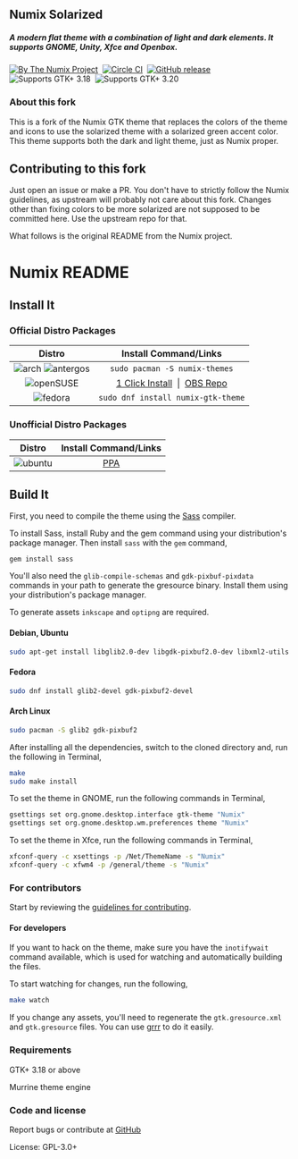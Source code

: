 ## Numix Solarized
##### A modern flat theme with a combination of light and dark elements. It supports GNOME, Unity, Xfce and Openbox.
[![By The Numix Project](https://img.shields.io/badge/By-The%20Numix%20Project-f0544c.svg?style=flat-square)](https://numixproject.org/) &nbsp;[![Circle CI](https://img.shields.io/circleci/project/numixproject/numix-gtk-theme/master.svg?circle-token=b14acf911433d315298235b0c2fbf7b2670a92a8&maxAge=2592000&style=flat-square)](https://circleci.com/gh/numixproject/numix-gtk-theme/tree/master) &nbsp;[![GitHub release](https://img.shields.io/github/release/numixproject/numix-gtk-theme.svg?maxAge=3600&style=flat-square)](https://github.com/numixproject/numix-gtk-theme/releases/latest) &nbsp;![Supports GTK+ 3.18](https://img.shields.io/badge/GTK%2B-3.18-4a90d9.svg?style=flat-square) &nbsp;![Supports GTK+ 3.20](https://img.shields.io/badge/GTK%2B-3.22-4a90d9.svg?style=flat-square)

### About this fork

This is a fork of the Numix GTK theme that replaces the colors of the theme and icons to use the solarized theme with a solarized green accent color.
This theme supports both the dark and light theme, just as Numix proper.

## Contributing to this fork

Just open an issue or make a PR. You don't have to strictly follow the Numix guidelines, as upstream will probably not care about this fork.
Changes other than fixing colors to be more solarized are not supposed to be committed here. Use the upstream repo for that.

What follows is the original README from the Numix project.

# Numix README

## Install It

### Official Distro Packages
|Distro|Install Command/Links|
|:----:|:----:|
|![arch](https://dl.dropboxusercontent.com/u/60521097/archlogo26x26.png)&nbsp;![antergos](https://dl.dropboxusercontent.com/u/60521097/logo-square26x26.png)|`sudo pacman -S numix-themes`|
|![openSUSE](https://dl.dropboxusercontent.com/u/60521097/Geeko-button-bling7.png)|[1 Click Install](http://software.opensuse.org/ymp/openSUSE:Factory/standard/numix-gtk-theme.ymp) &nbsp;\|&nbsp; [OBS Repo](http://software.opensuse.org/download.html?project=openSUSE%3AFactory&package=numix-gtk-theme)|
|![fedora](https://dl.dropboxusercontent.com/u/60521097/fedora-logo.png)|`sudo dnf install numix-gtk-theme`|

### Unofficial Distro Packages
|Distro|Install Command/Links|
|:----:|:----:|
|![ubuntu](https://dl.dropboxusercontent.com/u/60521097/ubuntu_orange_hex.png)|[PPA](https://launchpad.net/~numix/+archive/ubuntu/ppa)|


## Build It

First, you need to compile the theme using the [Sass](http://sass-lang.com/) compiler.

To install Sass, install Ruby and the gem command using your distribution's package manager. Then install `sass` with the `gem` command,

`gem install sass`

You'll also need the ```glib-compile-schemas``` and  ```gdk-pixbuf-pixdata``` commands in your path to generate the gresource binary. Install them using your distribution's package manager.

To generate assets ```inkscape``` and ```optipng``` are required.

#### Debian, Ubuntu

 ```sh
sudo apt-get install libglib2.0-dev libgdk-pixbuf2.0-dev libxml2-utils
```

#### Fedora

```sh
sudo dnf install glib2-devel gdk-pixbuf2-devel
```

#### Arch Linux

```sh
sudo pacman -S glib2 gdk-pixbuf2
```

After installing all the dependencies, switch to the cloned directory and, run the following in Terminal,

```sh
make
sudo make install
```

To set the theme in GNOME, run the following commands in Terminal,

```sh
gsettings set org.gnome.desktop.interface gtk-theme "Numix"
gsettings set org.gnome.desktop.wm.preferences theme "Numix"
```

To set the theme in Xfce, run the following commands in Terminal,

```sh
xfconf-query -c xsettings -p /Net/ThemeName -s "Numix"
xfconf-query -c xfwm4 -p /general/theme -s "Numix"
```

### For contributors
Start by reviewing the [guidelines for contributing](https://github.com/numixproject/numix-gtk-theme/blob/master/.github/CONTRIBUTING.md).

#### For developers
If you want to hack on the theme, make sure you have the `inotifywait` command available, which is used for watching and automatically building the files.

To start watching for changes, run the following,

```sh
make watch
```

If you change any assets, you'll need to regenerate the `gtk.gresource.xml` and `gtk.gresource` files. You can use [grrr](https://github.com/satya164/grrr) to do it easily.

### Requirements

GTK+ 3.18 or above

Murrine theme engine

### Code and license

Report bugs or contribute at [GitHub](https://github.com/numixproject/numix-gtk-theme)

License: GPL-3.0+
